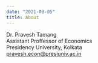 ```yaml
---
date: "2021-08-05"
title: About
---
```




Dr. Pravesh Tamang <br>
Assistant Proffessor of Economics <br>
Presidency University, Kolkata <br>
[pravesh.econ@presiuniv.ac.in](pravesh.econ@presiuniv.ac.in)
